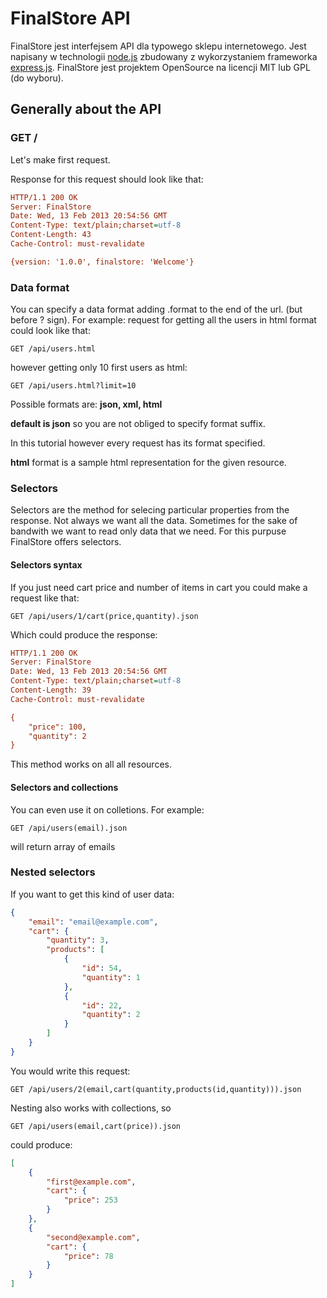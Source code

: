 # FinalStore API

FinalStore jest interfejsem API dla typowego sklepu internetowego. 
Jest napisany w technologii [node.js](http://nodejs.org/) 
zbudowany z wykorzystaniem frameworka [express.js](http://expressjs.com/).
FinalStore jest projektem OpenSource na licencji MIT lub GPL (do wyboru).

## Generally about the API

### GET /

Let's make first request.

Response for this request should look like that:

```ini
HTTP/1.1 200 OK
Server: FinalStore
Date: Wed, 13 Feb 2013 20:54:56 GMT
Content-Type: text/plain;charset=utf-8
Content-Length: 43
Cache-Control: must-revalidate

{version: '1.0.0', finalstore: 'Welcome'}
```

### Data format

You can specify a data format adding .format to the end of the url. (but before ? sign).
For example: request for getting all the users in html format could look like that:

`GET /api/users.html`

however getting only 10 first users as html: 

`GET /api/users.html?limit=10`

Possible formats are: **json, xml, html**

**default is json** so you are not obliged to specify format suffix.

In this tutorial however every request has its format specified.

**html** format is a sample html representation for the given resource.

### Selectors

Selectors are the method for selecing particular properties from the response. 
Not always we want all the data. Sometimes for the sake of bandwith we
want to read only data that we need. 
For this purpuse FinalStore offers selectors.

#### Selectors syntax

If you just need cart price and number of items in cart
you could make a request like that: 

`GET /api/users/1/cart(price,quantity).json`

Which could produce the response:

```ini
HTTP/1.1 200 OK
Server: FinalStore
Date: Wed, 13 Feb 2013 20:54:56 GMT
Content-Type: text/plain;charset=utf-8
Content-Length: 39
Cache-Control: must-revalidate

{
    "price": 100,
    "quantity": 2
}
```

This method works on all all resources.

#### Selectors and collections

You can even use it on colletions. For example: 

`GET /api/users(email).json` 

will return array of emails

### Nested selectors

If you want to get this kind of user data:

```json
{
    "email": "email@example.com",
    "cart": {
        "quantity": 3,
        "products": [
            {
                "id": 54,
                "quantity": 1
            },
            {
                "id": 22,
                "quantity": 2
            }
        ]
    }
}
```

You would write this request: 

`GET /api/users/2(email,cart(quantity,products(id,quantity))).json`

Nesting also works with collections, so 

`GET /api/users(email,cart(price)).json` 

could produce:

```json
[
    {
        "first@example.com",
        "cart": {
            "price": 253
        }
    },
    {
        "second@example.com",
        "cart": {
            "price": 78
        }
    }
]
```